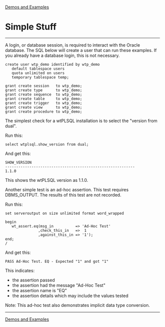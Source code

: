 [Demos and Examples](README.md)

# Simple Stuff

---

A login, or database session, is required to interact with the Oracle database.  The SQL below will create a user that can run these examples.  If you already have a database login, this is not necessary.

```
create user wtp_demo identified by wtp_demo
   default tablespace users
   quota unlimited on users
   temporary tablespace temp;

grant create session   to wtp_demo;
grant create type      to wtp_demo;
grant create sequence  to wtp_demo;
grant create table     to wtp_demo;
grant create trigger   to wtp_demo;
grant create view      to wtp_demo;
grant create procedure to wtp_demo;
```

The simplest check for a wtPLSQL installation is to select the "version from dual".

Run this:

```
select wtplsql.show_version from dual;
```

And get this:

```
SHOW_VERSION
-----------------------------------------------------------
1.1.0
```

This shows the wtPLSQL version as 1.1.0.

Another simple test is an ad-hoc assertion. This test requires DBMS_OUTPUT. The results of this test are not recorded.

Run this:

```
set serveroutput on size unlimited format word_wrapped

begin
   wt_assert.eq(msg_in          => 'Ad-Hoc Test'
               ,check_this_in   =>  1
               ,against_this_in => '1');
end;
/
```

And get this:

```
PASS Ad-Hoc Test. EQ - Expected "1" and got "1"
```

This indicates:
 * the assertion passed
 * the assertion had the message "Ad-Hoc Test"
 * the assertion name is "EQ"
 * the assertion details which may include the values tested

Note: This ad-hoc test also demonstrates implicit data type conversion.

---
[Demos and Examples](README.md)
